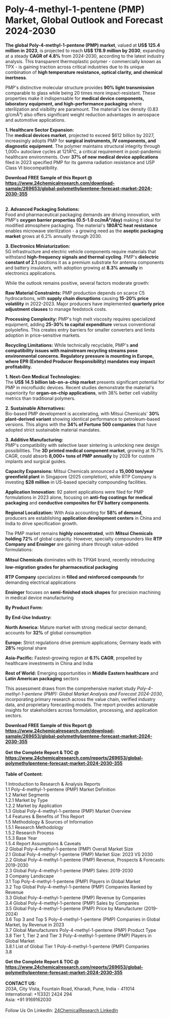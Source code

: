 <h1>Poly-4-methyl-1-pentene (PMP) Market, Global Outlook and Forecast 2024-2030</h1><p><strong>The global Poly-4-methyl-1-pentene (PMP) market</strong>, valued at <strong>US$ 125.4 million in 2023</strong>, is projected to reach <strong>US$ 178.9 million by 2030</strong>, expanding at a steady <strong>CAGR of 4.8%</strong> from 2024-2030, according to the latest industry analysis. This transparent thermoplastic polymer - commercially known as TPX - is gaining traction across critical industries due to its unique combination of <strong>high temperature resistance, optical clarity, and chemical inertness</strong>.</p><p>PMP's distinctive molecular structure provides <strong>90% light transmission</strong> comparable to glass while being 20 times more impact-resistant. These properties make it indispensable for <strong>medical device components, laboratory equipment, and high-performance packaging</strong> where sterilization and visibility are paramount. The material's low density (0.83 g/cmÂ³) also offers significant weight reduction advantages in aerospace and automotive applications.</p><p><strong>1. Healthcare Sector Expansion:</strong><br>
The <strong>medical devices market</strong>, projected to exceed $612 billion by 2027, increasingly adopts PMP for <strong>surgical instruments, IV components, and diagnostic equipment</strong>. The polymer maintains structural integrity through 1,000+ autoclave cycles at 121Â°C, a critical requirement in post-pandemic healthcare environments. Over <strong>37% of new medical device applications</strong> filed in 2023 specified PMP for its gamma radiation resistance and USP Class VI biocompatibility.</p><div><b>Download FREE Sample of this Report @ 
            <a href="https://www.24chemicalresearch.com/download-sample/269653/global-polymethylpentene-forecast-market-2024-2030-355">
            https://www.24chemicalresearch.com/download-sample/269653/global-polymethylpentene-forecast-market-2024-2030-355</a></b></div><br><p><strong>2. Advanced Packaging Solutions:</strong><br>
Food and pharmaceutical packaging demands are driving innovation, with PMP's <strong>oxygen barrier properties (0.5-1.0 cc/mÂ²/day)</strong> making it ideal for modified atmosphere packaging. The material's <strong>180Â°C heat resistance</strong> enables microwave sterilization - a growing need as the <strong>aseptic packaging market</strong> grows at 6.2% annually through 2030.</p><p><strong>3. Electronics Miniaturization:</strong><br>
5G infrastructure and electric vehicle components require materials that withstand <strong>high-frequency signals and thermal cycling</strong>. PMP's <strong>dielectric constant of 2.1</strong> positions it as a premium substrate for antenna components and battery insulators, with adoption growing at <strong>8.3% annually</strong> in electronics applications.</p><p>While the outlook remains positive, several factors moderate growth:</p><p><strong>Raw Material Constraints:</strong> PMP production depends on scarce C5 hydrocarbons, with <strong>supply chain disruptions</strong> causing <strong>15-20% price volatility</strong> in 2022-2023. Major producers have implemented <strong>quarterly price adjustment clauses</strong> to manage feedstock costs.</p><p><strong>Processing Complexity:</strong> PMP's high melt viscosity requires specialized equipment, adding <strong>25-30% to capital expenditure</strong> versus conventional polyolefins. This creates entry barriers for smaller converters and limits adoption in price-sensitive markets.</p><p><strong>Recycling Limitations:</strong> While technically recyclable, PMP's <strong> and compatibility issues with mainstream recycling streams pose environmental concerns. Regulatory pressure is mounting in Europe, where <strong>EPR (Extended Producer Responsibility)</strong> mandates may impact profitability.</strong></p><p><strong>1. Next-Gen Medical Technologies:</strong><br>
The <strong>US$ 14.5 billion lab-on-a-chip market</strong> presents significant potential for PMP in microfluidic devices. Recent studies demonstrate the material's superiority for <strong>organ-on-chip applications</strong>, with 38% better cell viability metrics than traditional polymers.</p><p><strong>2. Sustainable Alternatives:</strong><br>
Bio-based PMP development is accelerating, with Mitsui Chemicals' <strong>30% plant-derived variant</strong> showing identical performance to petroleum-based versions. This aligns with the <strong>34% of Fortune 500 companies</strong> that have adopted strict sustainable material mandates.</p><p><strong>3. Additive Manufacturing:</strong><br>
PMP's compatibility with selective laser sintering is unlocking new design possibilities. The <strong>3D printed medical component market</strong>, growing at 19.7% CAGR, could absorb <strong>8,000+ tons of PMP annually</strong> by 2028 for custom implants and surgical guides.</p><p><strong>Capacity Expansions:</strong> Mitsui Chemicals announced a <strong>15,000 ton/year greenfield plant</strong> in Singapore (2025 completion), while RTP Company is investing <strong>$28 million</strong> in US-based specialty compounding facilities.</p><p><strong>Application Innovation:</strong> 92 patent applications were filed for PMP formulations in 2023 alone, focusing on <strong>anti-fog coatings for medical packaging</strong> and <strong>conductive composites for EV battery components</strong>.</p><p><strong>Regional Localization:</strong> With Asia accounting for <strong>58% of demand</strong>, producers are establishing <strong>application development centers</strong> in China and India to drive specification growth.</p><p>The PMP market remains <strong>highly concentrated</strong>, with <strong>Mitsui Chemicals holding 72%</strong> of global capacity. However, specialty compounders like <strong>RTP Company and Ensinger</strong> are gaining share through value-added formulations:</p><p><strong>Mitsui Chemicals</strong> dominates with its TPXâ¢ brand, recently introducing <strong>low-migration grades for pharmaceutical packaging</strong></p><p><strong>RTP Company</strong> specializes in <strong>filled and reinforced compounds</strong> for demanding electrical applications</p><p><strong>Ensinger</strong> focuses on <strong>semi-finished stock shapes</strong> for precision machining in medical device manufacturing</p><p><strong>By Product Form:</strong></p><p><strong>By End-Use Industry:</strong></p><p><strong>North America:</strong> Mature market with strong medical sector demand; accounts for <strong>32%</strong> of global consumption</p><p><strong>Europe:</strong> Strict regulations drive premium applications; Germany leads with <strong>28%</strong> regional share</p><p><strong>Asia-Pacific:</strong> Fastest-growing region at <strong>6.1% CAGR</strong>, propelled by healthcare investments in China and India</p><p><strong>Rest of World:</strong> Emerging opportunities in <strong>Middle Eastern healthcare</strong> and <strong>Latin American packaging</strong> sectors</p><p>This assessment draws from the comprehensive market study <em>Poly-4-methyl-1-pentene (PMP): Global Market Analysis and Forecast 2024-2030</em>, incorporating primary research across the value chain, verified industry data, and proprietary forecasting models. The report provides actionable insights for stakeholders across formulation, processing, and application sectors.

</p><div><b>Download FREE Sample of this Report @ 
            <a href="https://www.24chemicalresearch.com/download-sample/269653/global-polymethylpentene-forecast-market-2024-2030-355">
            https://www.24chemicalresearch.com/download-sample/269653/global-polymethylpentene-forecast-market-2024-2030-355</a></b></div><br><div><b>Get the Complete Report & TOC @ 
            <a href="https://www.24chemicalresearch.com/reports/269653/global-polymethylpentene-forecast-market-2024-2030-355">
            https://www.24chemicalresearch.com/reports/269653/global-polymethylpentene-forecast-market-2024-2030-355</a></b></div><br>
            <b>Table of Content:</b><p>1 Introduction to Research & Analysis Reports<br />
    1.1 Poly-4-methyl-1-pentene (PMP) Market Definition<br />
    1.2 Market Segments<br />
        1.2.1 Market by Type<br />
        1.2.2 Market by Application<br />
    1.3 Global Poly-4-methyl-1-pentene (PMP) Market Overview<br />
    1.4 Features & Benefits of This Report<br />
    1.5 Methodology & Sources of Information<br />
        1.5.1 Research Methodology<br />
        1.5.2 Research Process<br />
        1.5.3 Base Year<br />
        1.5.4 Report Assumptions & Caveats<br />
2 Global Poly-4-methyl-1-pentene (PMP) Overall Market Size<br />
    2.1 Global Poly-4-methyl-1-pentene (PMP) Market Size: 2023 VS 2030<br />
    2.2 Global Poly-4-methyl-1-pentene (PMP) Revenue, Prospects & Forecasts: 2019-2030<br />
    2.3 Global Poly-4-methyl-1-pentene (PMP) Sales: 2019-2030<br />
3 Company Landscape<br />
    3.1 Top Poly-4-methyl-1-pentene (PMP) Players in Global Market<br />
    3.2 Top Global Poly-4-methyl-1-pentene (PMP) Companies Ranked by Revenue<br />
    3.3 Global Poly-4-methyl-1-pentene (PMP) Revenue by Companies<br />
    3.4 Global Poly-4-methyl-1-pentene (PMP) Sales by Companies<br />
    3.5 Global Poly-4-methyl-1-pentene (PMP) Price by Manufacturer (2019-2024)<br />
    3.6 Top 3 and Top 5 Poly-4-methyl-1-pentene (PMP) Companies in Global Market, by Revenue in 2023<br />
    3.7 Global Manufacturers Poly-4-methyl-1-pentene (PMP) Product Type<br />
    3.8 Tier 1, Tier 2 and Tier 3 Poly-4-methyl-1-pentene (PMP) Players in Global Market<br />
        3.8.1 List of Global Tier 1 Poly-4-methyl-1-pentene (PMP) Companies<br />
        3.8</p><div><b>Get the Complete Report & TOC @ 
            <a href="https://www.24chemicalresearch.com/reports/269653/global-polymethylpentene-forecast-market-2024-2030-355">
            https://www.24chemicalresearch.com/reports/269653/global-polymethylpentene-forecast-market-2024-2030-355</a></b></div><br><b>CONTACT US:</b><br>
            203A, City Vista, Fountain Road, Kharadi, Pune, India - 411014<br>
            International: +1(332) 2424 294<br>
            Asia: +91 9169162030 <br><br>
            Follow Us On LinkedIn: <a href="https://www.linkedin.com/company/24chemicalresearch/">24ChemicalResearch LinkedIn</a>